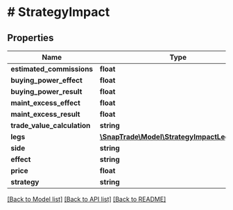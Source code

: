 # # StrategyImpact

## Properties

Name | Type | Description | Notes
------------ | ------------- | ------------- | -------------
**estimated_commissions** | **float** |  | [optional]
**buying_power_effect** | **float** |  | [optional]
**buying_power_result** | **float** |  | [optional]
**maint_excess_effect** | **float** |  | [optional]
**maint_excess_result** | **float** |  | [optional]
**trade_value_calculation** | **string** |  | [optional]
**legs** | [**\SnapTrade\Model\StrategyImpactLegsInner[]**](StrategyImpactLegsInner.md) |  | [optional]
**side** | **string** |  | [optional]
**effect** | **string** |  | [optional]
**price** | **float** |  | [optional]
**strategy** | **string** |  | [optional]

[[Back to Model list]](../../README.md#models) [[Back to API list]](../../README.md#endpoints) [[Back to README]](../../README.md)
